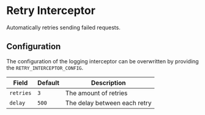 # Retry Interceptor
Automatically retries sending failed requests.

## Configuration
The configuration of the logging interceptor can be overwritten by providing the `RETRY_INTERCEPTOR_CONFIG`.

| Field | Default | Description | 
|---|---|---|
| `retries` | `3` | The amount of retries | 
| `delay` | `500` | The delay between each retry | 
